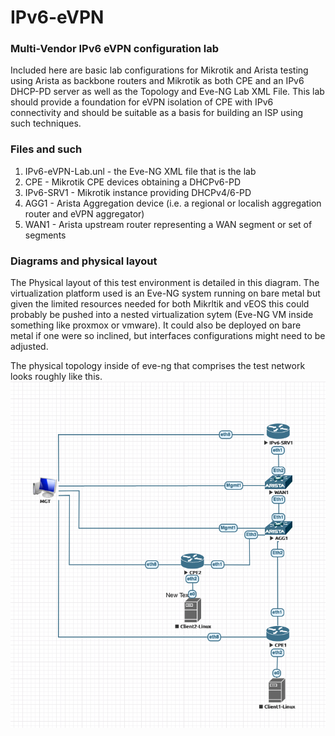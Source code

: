# IPv6-eVPN

### Multi-Vendor IPv6 eVPN configuration lab
Included here are basic lab configurations for Mikrotik and Arista testing using Arista as backbone routers and Mikrotik as both CPE and an IPv6 DHCP-PD server as well as the Topology and Eve-NG Lab XML File. This lab should provide a foundation for eVPN isolation of CPE with IPv6 connectivity and should be suitable as a basis for building an ISP using such techniques.

### Files and such

1. IPv6-eVPN-Lab.unl - the Eve-NG XML file that is the lab
2. CPE - Mikrotik CPE devices obtaining a DHCPv6-PD
3. IPv6-SRV1 - Mikrotik instance providing DHCPv4/6-PD
4. AGG1 - Arista Aggregation device (i.e. a regional or localish aggregation router and eVPN aggregator)
5. WAN1 - Arista upstream router representing a WAN segment or set of segments



### Diagrams and physical layout

The Physical layout of this test environment is detailed in this diagram. The virtualization platform used is an Eve-NG system running on bare metal but given the limited resources needed for both Mikrltik and vEOS this could probably be pushed into a nested virtualization sytem (Eve-NG VM inside something like proxmox or vmware). It could also be deployed on bare metal if one were so inclined, but interfaces configurations might need to be adjusted.

The physical topology inside of eve-ng that comprises the test network looks roughly like this.  
![Virtual Router Topology](https://github.com/buraglio/IPv6-eVPN/blob/c2056f97eee416a4113939cbb0aa29860d9cc436/IPv6%20eVPN%20Lab.png "Virtual Router Topology")
